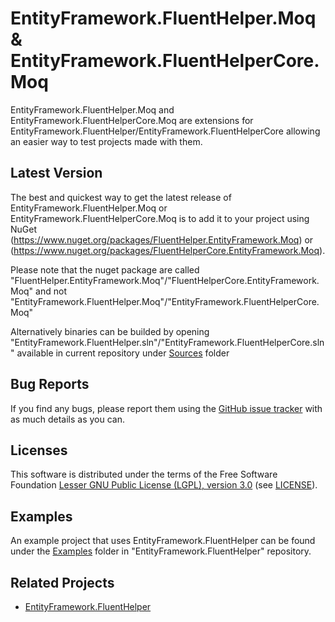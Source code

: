 EntityFramework.FluentHelper.Moq & EntityFramework.FluentHelperCore.Moq
=====================
EntityFramework.FluentHelper.Moq and EntityFramework.FluentHelperCore.Moq are extensions for EntityFramework.FluentHelper/EntityFramework.FluentHelperCore allowing an easier way to test projects made with them.

Latest Version
--------------
The best and quickest way to get the latest release of EntityFramework.FluentHelper.Moq or EntityFramework.FluentHelperCore.Moq is to add it to your project using 
NuGet (<https://www.nuget.org/packages/FluentHelper.EntityFramework.Moq>) or (<https://www.nuget.org/packages/FluentHelperCore.EntityFramework.Moq>).

Please note that the nuget package are called "FluentHelper.EntityFramework.Moq"/"FluentHelperCore.EntityFramework.Moq" and not "EntityFramework.FluentHelper.Moq"/"EntityFramework.FluentHelperCore.Moq"

Alternatively binaries can be builded by opening "EntityFramework.FluentHelper.sln"/"EntityFramework.FluentHelperCore.sln" available in current repository under [Sources](https://github.com/MrSeekino/EntityFramework.FluentHelper.Moq/tree/master/Sources) folder

Bug Reports
-----------
If you find any bugs, please report them using the [GitHub issue tracker](https://github.com/MrSeekino/EntityFramework.FluentHelper.Moq/issues) with as much details as you can.

Licenses
--------
This software is distributed under the terms of the Free Software Foundation [Lesser GNU Public License (LGPL), version 3.0](http://www.gnu.org/licenses/lgpl-3.0-standalone.html) (see [LICENSE](LICENSE)).

Examples
--------
An example project that uses EntityFramework.FluentHelper can be found under the [Examples](https://github.com/MrSeekino/EntityFramework.FluentHelper/tree/master/Examples) folder in "EntityFramework.FluentHelper" repository.

Related Projects
--------
  - [EntityFramework.FluentHelper](https://github.com/MrSeekino/EntityFramework.FluentHelper)

